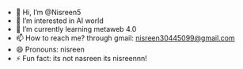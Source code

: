 - 👋 Hi, I’m @Nisreen5
- 👀 I’m interested in AI world
- 🌱 I’m currently learning metaweb 4.0
- 📫 How to reach me? through gmail: nisreen30445099@gmail.com
- 😄 Pronouns: nisreen
- ⚡ Fun fact: its not nasreen its nisreennn!

<!---
Nisreen5/Nisreen5 is a ✨ special ✨ repository because its `README.md` (this file) appears on your GitHub profile.
You can click the Preview link to take a look at your changes.
--->
